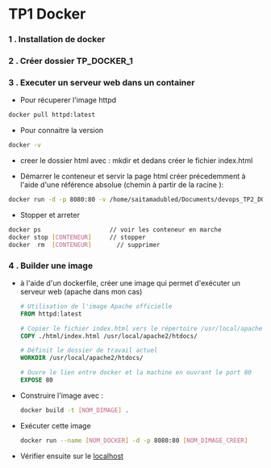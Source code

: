 # TP1 Docker
### 1 . Installation de docker
### 2 . Créer dossier TP_DOCKER_1
### 3 . Executer un serveur web dans un container 
   - Pour récuperer l'image httpd
   ```bash
   docker pull httpd:latest 
   ```

   -  Pour connaitre la version
   ```bash 
   docker -v  
   ```

   - creer le dossier html avec : mkdir et dedans créer le fichier index.html

   - Démarrer le conteneur et servir la page html créer précedemment à l'aide d'une référence absolue (chemin à partir de la racine ):
   ```bash 
   docker run -d -p 8080:80 -v /home/saitamadubled/Documents/devops_TP2_DOCKER_ynov/TP_DOCKER_1/html/index.html:/usr/local/apache2/htdocs/index.html  httpd:latest
   ```

   - Stopper et arreter 
   ```bash 
   docker ps                   // voir les conteneur en marche
   docker stop [CONTENEUR]     // stopper
   docker  rm  [CONTENEUR]       // supprimer
   ```

### 4 . Builder une image
   
- à l'aide d'un dockerfile, créer une image qui permet d'exécuter un serveur web (apache dans mon cas)

   ```Dockerfile 
   # Utilisation de l'image Apache officielle
   FROM httpd:latest

   # Copier le fichier index.html vers le répertoire /usr/local/apache2/htdocs/ du conteneur
   COPY ./html/index.html /usr/local/apache2/htdocs/

   # Définit le dossier de travail actuel
   WORKDIR /usr/local/apache2/htdocs/

   # Ouvre le lien entre docker et la machine en ouvrant le port 80
   EXPOSE 80
   ```
- Construire l'image avec :
   ```bash 
   docker build -t [NOM_DIMAGE] .
   ```
- Exécuter cette image
   ```bash 
   docker run --name [NOM_DOCKER] -d -p 8080:80 [NOM_DIMAGE_CREER]
   ```
- Vérifier ensuite sur le [localhost](http://localhost:8080/)